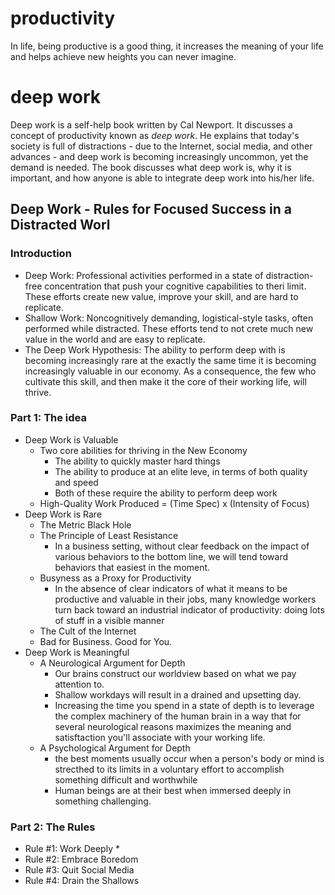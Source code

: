 # productivity
In life, being productive is a good thing, it increases the meaning of your life
and helps achieve new heights you can never imagine. 

# deep work
Deep work is a self-help book written by Cal Newport. It discusses a concept of
productivity known as *deep work*. He explains that today's society is full of
distractions - due to the Internet, social media, and other advances - and deep
work is becoming increasingly uncommon, yet the demand is needed. The book
discusses what deep work is, why it is important, and how anyone is able to
integrate deep work into his/her life.

## Deep Work - Rules for Focused Success in a Distracted Worl
### Introduction
* Deep Work: Professional activities performed in a state of distraction-free
    concentration that push your cognitive capabilities to theri limit. These
    efforts create new value, improve your skill, and are hard to replicate.
* Shallow Work: Noncognitively demanding, logistical-style tasks, often
    performed while distracted. These efforts tend to not crete much new value
    in the world and are easy to replicate.
* The Deep Work Hypothesis: The ability to perform deep with is becoming
    increasingly rare at the exactly the same time it is becoming increasingly
    valuable in our economy. As a consequence, the few who cultivate this skill,
    and then make it the core of their working life, will thrive.
### Part 1: The idea
* Deep Work is Valuable
    * Two core abilities for thriving in the New Economy
        * The ability to quickly master hard things
        * The ability to produce at an elite leve, in terms of both quality and
            speed
        * Both of these require the ability to perform deep work
    * High-Quality Work Produced = (Time Spec) x (Intensity of Focus)
* Deep Work is Rare
    * The Metric Black Hole
    * The Principle of Least Resistance
        * In a business setting, without clear feedback on the impact of various
            behaviors to the bottom line, we will tend toward behaviors that
            easiest in the moment.
    * Busyness as a Proxy for Productivity
        * In the absence of clear indicators of what it means to be productive
            and valuable in their jobs, many knowledge workers turn back toward
            an industrial indicator of productivity: doing lots of stuff in a
            visible manner
    * The Cult of the Internet
    * Bad for Business. Good for You.
* Deep Work is Meaningful
    * A Neurological Argument for Depth
        * Our brains construct our worldview based on what we pay attention to.
        * Shallow workdays will result in a drained and upsetting day.
        * Increasing the time you spend in a state of depth is to leverage the
            complex machinery of the human brain in a way that for several
            neurological reasons maximizes the meaning and satisftaction you'll
            associate with your working life.
    * A Psychological Argument for Depth
        * the best moments usually occur when a person's body or mind is
            strecthed to its limits in a voluntary effort to accomplish
            something difficult and worthwhile 
        * Human beings are at their best when immersed deeply in something
            challenging.

### Part 2: The Rules
* Rule #1: Work Deeply
    * 
* Rule #2: Embrace Boredom
* Rule #3: Quit Social Media
* Rule #4: Drain the Shallows
